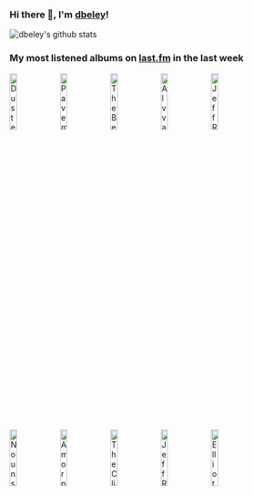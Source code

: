 ### Hi there 👋, I'm [dbeley](https://dbeley.ovh/en)!

![dbeley's github stats](https://github-readme-stats.vercel.app/api?username=dbeley)

### My most listened albums on [last.fm](https://www.last.fm/user/d_beley) in the last week

[<img src='https://lastfm.freetls.fastly.net/i/u/300x300/9784060f3c1518a1528e77dea2d2a888.jpg' width='16%' height='16%' alt='Duster - Capsule Losing Contact'>](https://www.last.fm/music/duster/capsule%2blosing%2bcontact)&nbsp;
[<img src='https://lastfm.freetls.fastly.net/i/u/300x300/7fab1024a5904669c640610baf2c6ec8.png' width='16%' height='16%' alt='Pavement - Wowee Zowee'>](https://www.last.fm/music/pavement/wowee%2bzowee)&nbsp;
[<img src='https://lastfm.freetls.fastly.net/i/u/300x300/d2428851e289f6fd0ed813a190b5fb8b.jpg' width='16%' height='16%' alt='The Beths - Expert In A Dying Field (Deluxe)'>](https://www.last.fm/music/the%2bbeths/expert%2bin%2ba%2bdying%2bfield%2b%2528deluxe%2529)&nbsp;
[<img src='https://lastfm.freetls.fastly.net/i/u/300x300/e41b308ca8a94f72e26a79320a3bf313.jpg' width='16%' height='16%' alt='Alvvays - Blue Rev'>](https://www.last.fm/music/alvvays/blue%2brev)&nbsp;
[<img src='https://lastfm.freetls.fastly.net/i/u/300x300/7539e6684f56204908abd43f673ab13b.jpg' width='16%' height='16%' alt='Jeff Rosenstock - NO DREAM'>](https://www.last.fm/music/jeff%2brosenstock/no%2bdream)&nbsp;
<br>
[<img src='https://lastfm.freetls.fastly.net/i/u/300x300/23a87e33698ddfae1d504d60d4602d71.jpg' width='16%' height='16%' alt='Nouns - WHILE OF UNSOUND MIND'>](https://www.last.fm/music/nouns/while%2bof%2bunsound%2bmind)&nbsp;
[<img src='https://lastfm.freetls.fastly.net/i/u/300x300/bb97634d5dcb44bf80367cf4e2deb676.png' width='16%' height='16%' alt='Amorphis - Skyforger'>](https://www.last.fm/music/amorphis/skyforger)&nbsp;
[<img src='https://lastfm.freetls.fastly.net/i/u/300x300/905593398b064299a5b9fd4c9de66d7c.jpg' width='16%' height='16%' alt='The Clientele - Suburban Light'>](https://www.last.fm/music/the%2bclientele/suburban%2blight)&nbsp;
[<img src='https://lastfm.freetls.fastly.net/i/u/300x300/749c955a525f308297f71eafb58c2d71.jpg' width='16%' height='16%' alt='Jeff Rosenstock - HELLMODE'>](https://www.last.fm/music/jeff%2brosenstock/hellmode)&nbsp;
[<img src='https://lastfm.freetls.fastly.net/i/u/300x300/bda47e23218d9b04b1b76ecfbd8dcff2.jpg' width='16%' height='16%' alt='Elliott Smith - Either/Or'>](https://www.last.fm/music/elliott%2bsmith/either%252for)&nbsp;
<br>
